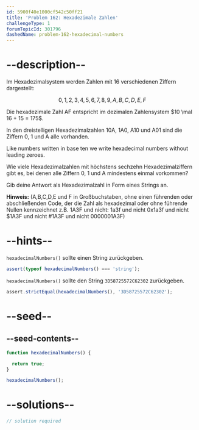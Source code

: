 ```yaml
---
id: 5900f40e1000cf542c50ff21
title: 'Problem 162: Hexadezimale Zahlen'
challengeType: 1
forumTopicId: 301796
dashedName: problem-162-hexadecimal-numbers
---
```


# --description--

Im Hexadezimalsystem werden Zahlen mit 16 verschiedenen Ziffern dargestellt:

$$0,1,2,3,4,5,6,7,8,9,A,B,C,D,E,F$$

Die hexadezimale Zahl AF entspricht im dezimalen Zahlensystem $10 \mal 16 + 15 = 175$.

In den dreistelligen Hexadezimalzahlen 10A, 1A0, A10 und A01 sind die Ziffern 0, 1 und A alle vorhanden.

Like numbers written in base ten we write hexadecimal numbers without leading zeroes.

Wie viele Hexadezimalzahlen mit höchstens sechzehn Hexadezimalziffern gibt es, bei denen alle Ziffern 0, 1 und A mindestens einmal vorkommen?

Gib deine Antwort als Hexadezimalzahl in Form eines Strings an.

**Hinweis:** (A,B,C,D,E und F in Großbuchstaben, ohne einen führenden oder abschließenden Code, der die Zahl als hexadezimal oder ohne führende Nullen kennzeichnet z.B. 1A3F und nicht: 1a3f und nicht 0x1a3f und nicht $1A3F und nicht #1A3F und nicht 0000001A3F)

# --hints--

`hexadecimalNumbers()` sollte einen String zurückgeben.

```js
assert(typeof hexadecimalNumbers() === 'string');
```

`hexadecimalNumbers()` sollte den String `3D58725572C62302` zurückgeben.

```js
assert.strictEqual(hexadecimalNumbers(), '3D58725572C62302');
```

# --seed--

## --seed-contents--

```js
function hexadecimalNumbers() {

  return true;
}

hexadecimalNumbers();
```

# --solutions--

```js
// solution required
```
